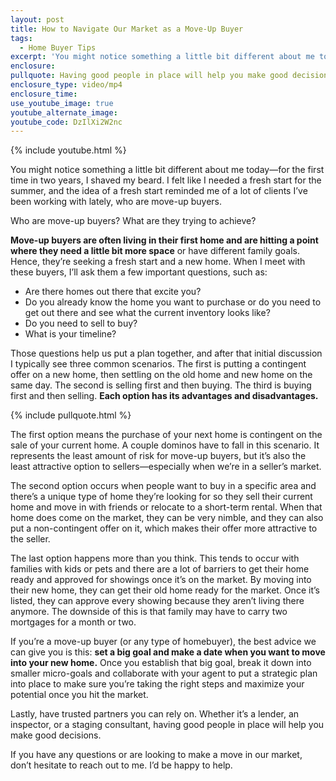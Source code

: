 ```yaml
---
layout: post
title: How to Navigate Our Market as a Move-Up Buyer
tags:
  - Home Buyer Tips
excerpt: 'You might notice something a little bit different about me today—for the first time in two years, I shaved my beard. I felt like I needed a fresh start for the summer, and the idea of a fresh start reminded me of a lot of clients I’ve been working with lately, who are move-up buyers.'
enclosure:
pullquote: Having good people in place will help you make good decisions.
enclosure_type: video/mp4
enclosure_time:
use_youtube_image: true
youtube_alternate_image:
youtube_code: DzIlXi2W2nc
---
```



{% include youtube.html %}

You might notice something a little bit different about me today—for the first time in two years, I shaved my beard. I felt like I needed a fresh start for the summer, and the idea of a fresh start reminded me of a lot of clients I’ve been working with lately, who are move-up buyers.

Who are move-up buyers? What are they trying to achieve?

**Move-up buyers are often living in their first home and are hitting a point where they need a little bit more space** or have different family goals. Hence, they’re seeking a fresh start and a new home. When I meet with these buyers, I’ll ask them a few important questions, such as:

* Are there homes out there that excite you?
* Do you already know the home you want to purchase or do you need to get out there and see what the current inventory looks like?
* Do you need to sell to buy?
* What is your timeline?

Those questions help us put a plan together, and after that initial discussion I typically see three common scenarios. The first is putting a contingent offer on a new home, then settling on the old home and new home on the same day. The second is selling first and then buying. The third is buying first and then selling. **Each option has its advantages and disadvantages.**

{% include pullquote.html %}

The first option means the purchase of your next home is contingent on the sale of your current home. A couple dominos have to fall in this scenario. It represents the least amount of risk for move-up buyers, but it’s also the least attractive option to sellers—especially when we’re in a seller’s market.

The second option occurs when people want to buy in a specific area and there’s a unique type of home they’re looking for so they sell their current home and move in with friends or relocate to a short-term rental. When that home does come on the market, they can be very nimble, and they can also put a non-contingent offer on it, which makes their offer more attractive to the seller.

The last option happens more than you think. This tends to occur with families with kids or pets and there are a lot of barriers to get their home ready and approved for showings once it’s on the market. By moving into their new home, they can get their old home ready for the market. Once it’s listed, they can approve every showing because they aren’t living there anymore. The downside of this is that family may have to carry two mortgages for a month or two.

If you’re a move-up buyer (or any type of homebuyer), the best advice we can give you is this: **set a big goal and make a date when you want to move into your new home.** Once you establish that big goal, break it down into smaller micro-goals and collaborate with your agent to put a strategic plan into place to make sure you’re taking the right steps and maximize your potential once you hit the market.

Lastly, have trusted partners you can rely on. Whether it’s a lender, an inspector, or a staging consultant, having good people in place will help you make good decisions.

If you have any questions or are looking to make a move in our market, don’t hesitate to reach out to me. I’d be happy to help.